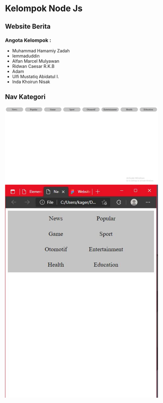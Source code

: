# Kelompok Node Js
## Website Berita
### Angota Kelompok : 
- Muhammad Hamamiy Zadah
- Iemmaduddin
- Alfan Marcel Mulyawan
- Ridwan Caesar R.K.B
- Adam
- Ulfi Mustatiq Abidatul I.
- Inda Khoirun Nisak

## Nav Kategori
![image 1](Screenshot/ssNavKategori1.JPG)
![image 2](Screenshot/ssNavKategori2.JPG)